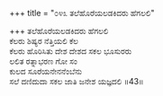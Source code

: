 +++
title = "೦೪೩ ತಲೆಹೊರೆಯಲಡಕಿದರು ಹೆಗಲಲಿ"

+++
ತಲೆಹೊರೆಯಲಡಕಿದರು ಹೆಗಲಲಿ  
ಕೆಲರು ಶಿಷ್ಯರ ನೆತ್ತಿಯಲಿ ಕೆಲ  
ಕೆಲರು ಹೊರಿಸಿತು ದೇಶ ದೇಶದ ಸಕಲ ಭೂಸುರರು  
ಲಲಿತ ರತ್ನಾಭರಣ ಗೋ ಸಂ  
ಕುಲದ ಸೂರೆಯನೇನನೆಂಬೆನು  
ಸಲೆ ದಣಿದುದಾ ಸಕಲ ಜಾತಿ ಜನೇಶ ಯಜ್ಞದಲಿ     ॥43॥
